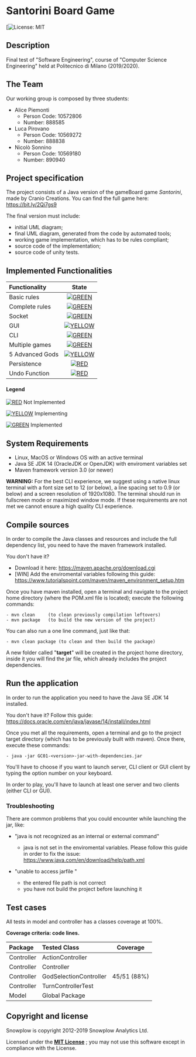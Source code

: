 # Santorini Board Game
[![License: MIT](https://github.com/S0NN1/ing-sw-2020-piemonti-pirovano-sonnino/blob/master/LICENSE)
## Description
Final test of "Software Engineering", course of "Computer Science Engineering" held at Politecnico di Milano (2019/2020).
## The Team
Our working group is composed by three students:
* Alice Piemonti
   * Person Code: 10572806
   * Number: 888585
* Luca Pirovano
    * Person Code: 10569272
    * Number: 888838
* Nicolò Sonnino
    * Person Code: 10569180 
    * Number: 890940
## Project specification
The project consists of a Java version of the gameBoard game *Santorini*, made by Cranio Creations.
You can find the full game here: https://bit.ly/2Qi7gs9

The final version must include:
* initial UML diagram;
* final UML diagram, generated from the code by automated tools;
* working game implementation, which has to be rules compliant;
* source code of the implementation;
* source code of unity tests.

## Implemented Functionalities
| Functionality | State |
|:-----------------------|:------------------------------------:|
| Basic rules | [![GREEN](https://placehold.it/15/44bb44/44bb44)](https://github.com/S0NN1/ing-sw-2020-piemonti-pirovano-sonnino/tree/master/src/main/java/it/polimi/ingsw/model) |
| Complete rules | [![GREEN](https://placehold.it/15/44bb44/44bb44)](https://github.com/S0NN1/ing-sw-2020-piemonti-pirovano-sonnino/tree/master/src/main/java/it/polimi/ingsw/model) |
| Socket |[![GREEN](https://placehold.it/15/44bb44/44bb44)](https://github.com/S0NN1/ing-sw-2020-piemonti-pirovano-sonnino/tree/master/src/main/java/it/polimi/ingsw/server) |
| GUI | [![YELLOW](https://placehold.it/15/ffdd00/ffdd00)](https://github.com/S0NN1/ing-sw-2020-piemonti-pirovano-sonnino/tree/master/src/main/java/it/polimi/ingsw/client/gui) |
| CLI |[![GREEN](https://placehold.it/15/44bb44/44bb44)](https://github.com/S0NN1/ing-sw-2020-piemonti-pirovano-sonnino/tree/master/src/main/java/it/polimi/ingsw/client/cli) |
| Multiple games | [![GREEN](https://placehold.it/15/44bb44/44bb44)](https://github.com/S0NN1/ing-sw-2020-piemonti-pirovano-sonnino/blob/master/src/main/java/it/polimi/ingsw/server/Server.java)|
| 5 Advanced Gods | [![YELLOW](https://placehold.it/15/ffdd00/ffdd00)](https://github.com/S0NN1/ing-sw-2020-piemonti-pirovano-sonnino/tree/master/src/main/java/it/polimi/ingsw/model/player/gods/advancedgods) |
| Persistence | [![RED](https://placehold.it/15/f03c15/f03c15)](#) |
| Undo Function | [![RED](https://placehold.it/15/f03c15/f03c15)](#) |

#### Legend
[![RED](https://placehold.it/15/f03c15/f03c15)](#) Not Implemented 

[![YELLOW](https://placehold.it/15/ffdd00/ffdd00)](#) Implementing 

[![GREEN](https://placehold.it/15/44bb44/44bb44)](#) Implemented

<!--
[![RED](https://placehold.it/15/f03c15/f03c15)](#)
[![YELLOW](https://placehold.it/15/ffdd00/ffdd00)](#)
[![GREEN](https://placehold.it/15/44bb44/44bb44)](#)
-->

## System Requirements
- Linux, MacOS or Windows OS with an active terminal
- Java SE JDK 14 (OracleJDK or OpenJDK) with enviroment variables set
- Maven framework version 3.0 (or newer)

**WARNING:** For the best CLI experience, we suggest using a native linux terminal with a font size
set to 12 (or below), a line spacing set to 0.9 (or below) and a screen resolution of 1920x1080.
The terminal should run in fullscreen mode or maximized window mode.
If these requirements are not met we cannot ensure a high quality CLI experience.

## Compile sources
In order to compile the Java classes and resources and include the full 
dependency list, you need to have the maven framework installed.

You don't have it? 
- Download it here: https://maven.apache.org/download.cgi
- [WIN] Add the enviromental variables following this guide: https://www.tutorialspoint.com/maven/maven_environment_setup.htm


Once you have maven installed, open a terminal and navigate to the project home
directory (where the POM.xml file is located); execute the following commands:
```
- mvn clean     (to clean previously compilation leftovers)
- mvn package   (to build the new version of the project)
```
You can also run a one line command, just like that:
```
- mvn clean package (to clean and then build the package)
```
A new folder called "**target**" will be created in the project home directory,
inside it you will find the jar file, which already includes the project dependencies.

## Run the application
In order to run the application you need to have the Java SE JDK 14 installed.

You don't have it? Follow this guide: https://docs.oracle.com/en/java/javase/14/install/index.html

Once you met all the requirements, open a terminal and go to the project target
directory (which has to be previously built with maven). Once there, execute these
commands:
```
- java -jar GC01-<version>-jar-with-dependencies.jar
```
You'll have to choose if you want to launch server, CLI client or GUI client by
typing the option number on your keyboard.

In order to play, you'll have to launch at least one server and two clients 
(either CLI or GUI).

### Troubleshooting
There are common problems that you could encounter while launching the jar, like:

- "java is not recognized as an internal or external command"

    - java is not set in the enviromental variables. Please follow this guide
    in order to fix the issue: https://www.java.com/en/download/help/path.xml

- "unable to access jarfile <file-name>"
    
    - the entered file path is not correct
    - you have not build the project before launching it      

## Test cases
All tests in model and controller has a classes coverage at 100%.

**Coverage criteria: code lines.**

| Package |Tested Class | Coverage |
|:-----------------------|:------------------|:------------------------------------:|
| Controller | ActionController | 
| Controller | Controller | 
| Controller | GodSelectionController | 45/51 (88%)
| Controller | TurnControllerTest | 
| Model | Global Package | 
## Copyright and license

Snowplow is copyright 2012-2019 Snowplow Analytics Ltd.

Licensed under the **[MIT License](https://github.com/S0NN1/ing-sw-2020-piemonti-pirovano-sonnino/blob/master/LICENSE)** ;
you may not use this software except in compliance with the License.


[license]: (https://opensource.org/licenses/MIT)
